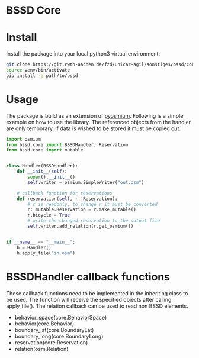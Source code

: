 # BSSD Core

# Install
Install the package into your local python3 virtual environment:
```bash
git clone https://git.rwth-aachen.de/fzd/unicar-agil/sonstiges/bssd/core.git bssd
source venv/bin/activate
pip install -e path/to/bssd
```

# Usage
The package is build as an extension of [pyosmium](https://docs.osmcode.org/pyosmium/latest/intro.html).
Following is a simple example on how to use the library. The referenced objects from the
handler are only temporary. If data is wished to be stored it must be copied out.

```python
import osmium
from bssd.core import BSSDHandler, Reservation
from bssd.core import mutable


class Handler(BSSDHandler):
    def __init__(self):
        super().__init__()
        self.writer = osmium.SimpleWriter("out.osm")

    # callback function for reservations
    def reservation(self, r: Reservation):
        # r is readonly, to change r it must be converted
        r: mutable.Reservation = r.make_mutable()
        r.bicycle = True
        # write the changed reservation to the output file
        self.writer.add_relation(r.get_osmium())


if __name__ == "__main__":
    h = Handler()
    h.apply_file("in.osm")
```

# BSSDHandler callback functions
These callback functions need to be implemented in the inheriting class to be used.
The function will receive the specified objects after calling apply_file().
The relation callback can be used to read non BSSD elements.
- behavior_space(core.BehaviorSpace)
- behavior(core.Behavior)
- boundary_lat(core.BoundaryLat)
- boundary_long(core.BoundaryLong)
- reservation(core.Reservation)
- relation(osm.Relation)